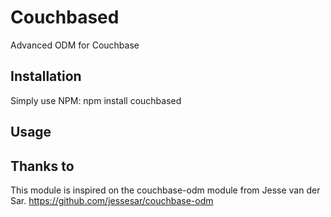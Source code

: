 # Couchbased
Advanced ODM for Couchbase

## Installation
Simply use NPM:
npm install couchbased

## Usage

## Thanks to
This module is inspired on the couchbase-odm module from Jesse van der Sar.
https://github.com/jessesar/couchbase-odm
